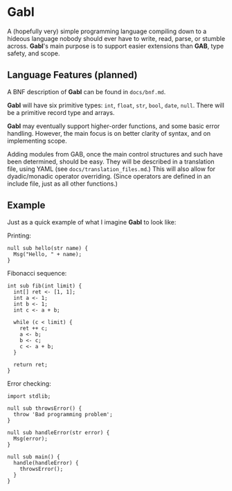 # Gabl

A (hopefully very) simple programming language compiling down
to a hideous language nobody should ever have to write,
read, parse, or stumble across.  **Gabl**'s main purpose is to
support easier extensions than **GAB**, type safety, and scope.

## Language Features (planned)
A BNF description of **Gabl** can be found in `docs/bnf.md`.

**Gabl** will have six primitive types: `int`, `float`, `str`,
`bool`, `date`, `null`.  There will be a primitive record
type and arrays.

**Gabl** may eventually support higher-order functions, and
some basic error handling.  However, the main focus is
on better clarity of syntax, and on implementing scope.

Adding modules from GAB, once the main control structures
and such have been determined, should be easy.  They will
be described in a translation file, using YAML (see
`docs/translation_files.md`.)  This will also allow for
dyadic/monadic operator overriding. (Since operators are
defined in an include file, just as all other functions.)

## Example

Just as a quick example of what I imagine **Gabl** to look
like:

Printing:

```gabl
null sub hello(str name) {
  Msg("Hello, " + name);
}
```

Fibonacci sequence:

```gabl
int sub fib(int limit) {
  int[] ret <- [1, 1];
  int a <- 1;
  int b <- 1;
  int c <- a + b;

  while (c < limit) {
    ret ++ c;
    a <- b;
    b <- c;
    c <- a + b;
  }

  return ret;
}
```

Error checking:

```gabl
import stdlib;

null sub throwsError() {
  throw 'Bad programming problem';
}

null sub handleError(str error) {
  Msg(error);
}

null sub main() {
  handle(handleError) {
    throwsError();
  }
}
```

